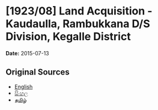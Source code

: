 # [1923/08] Land Acquisition - Kaudaulla, Rambukkana D/S Division, Kegalle District

**Date:** 2015-07-13

## Original Sources

- [English](https://documents.gov.lk/view/extra-gazettes/2015/7/1923-08_E.pdf)
- [සිංහල](https://documents.gov.lk/view/extra-gazettes/2015/7/1923-08_S.pdf)
- [தமிழ்](https://documents.gov.lk/view/extra-gazettes/2015/7/1923-08_T.pdf)
